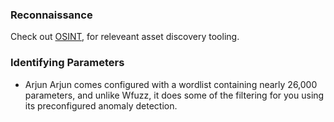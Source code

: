 ### Reconnaissance
Check out [OSINT](/OSINT), for releveant asset discovery tooling.
### Identifying Parameters
- Arjun
	Arjun comes configured with a wordlist containing nearly 26,000 parameters, and unlike Wfuzz, it does some of the filtering for you using its preconfigured anomaly detection.  
